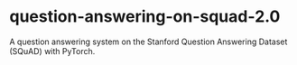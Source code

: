 # question-answering-on-squad-2.0
A question answering system on the Stanford Question Answering Dataset (SQuAD) with PyTorch.
